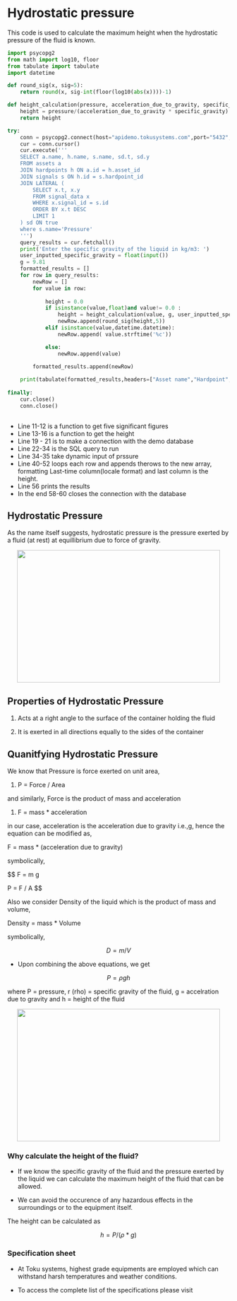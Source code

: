 # Hydrostatic pressure

This code is used to calculate the maximum height when the hydrostatic pressure 
of the fluid is known.

```python
import psycopg2
from math import log10, floor
from tabulate import tabulate
import datetime 

def round_sig(x, sig=5):
    return round(x, sig-int(floor(log10(abs(x))))-1)

def height_calculation(pressure, acceleration_due_to_gravity, specific_gravity):
    height = pressure/(acceleration_due_to_gravity * specific_gravity)
    return height

try:
    conn = psycopg2.connect(host="apidemo.tokusystems.com",port="5432",dbname="tsdb",user="data_viewer",password="tokuapidemosystems")
    cur = conn.cursor()
    cur.execute('''
    SELECT a.name, h.name, s.name, sd.t, sd.y
    FROM assets a
    JOIN hardpoints h ON a.id = h.asset_id
    JOIN signals s ON h.id = s.hardpoint_id
    JOIN LATERAL (
        SELECT x.t, x.y
        FROM signal_data x
        WHERE x.signal_id = s.id
        ORDER BY x.t DESC
        LIMIT 1
    ) sd ON true 
    where s.name='Pressure' 
    ''')
    query_results = cur.fetchall()
    print('Enter the specific gravity of the liquid in kg/m3: ')
    user_inputted_specific_gravity = float(input())
    g = 9.81
    formatted_results = []
    for row in query_results:
        newRow = []
        for value in row:
        
            height = 0.0
            if isinstance(value,float)and value!= 0.0 : 
                height = height_calculation(value, g, user_inputted_specific_gravity)    
                newRow.append(round_sig(height,5)) 
            elif isinstance(value,datetime.datetime):
                newRow.append( value.strftime('%c'))

            else:
                newRow.append(value)
        
        formatted_results.append(newRow)

    print(tabulate(formatted_results,headers=["Asset name","Hardpoint", "Signal name","Last Time","Last Height"]))
       
finally:    
    cur.close()
    conn.close()
    
```

- Line 11-12 is a function to get five significant figures
- Line 13-16 is a function to get the height
- Line 19 - 21 is to make a connection with the demo database
- Line 22-34 is the SQL query to run
- Line 34-35 take dynamic input of prssure
- Line 40-52 loops each row and appends therows to the new array, formatting
  Last-time column(locale format) and last column is the height.
- Line 56 prints the results
- In the end 58-60 closes the connection with the database

## Hydrostatic Pressure

As the name itself suggests, hydrostatic pressure is the pressure exerted by a
fluid (at rest) at equillibrium due to force of gravity.

<p align="center">
  <img width="460" height="300" src="https://media.sciencephoto.com/c0/41/57/64/c0415764-800px-wm.jpg">
</p>

## Properties of Hydrostatic Pressure

1. Acts at a right angle to the surface of the container holding the fluid

1. It is exerted in all directions equally to the sides of the container

## Quanitfying Hydrostatic Pressure

We know that Pressure is force exerted on unit area,

1. P = Force / Area

and similarly, Force is the product of mass and acceleration

1. F = mass * acceleration

in our case, acceleration is the acceleration due to gravity i.e.,g, hence the
equation can be modified as,

 F = mass * (acceleration due to gravity)

symbolically,

$$
F = m g

 P = F / A
$$

Also we consider Density of the liquid which is the product of mass and volume,

Density = mass * Volume

symbolically,

$$
D = m / V
$$

- Upon combining the above  equations, we get

$$
  P = \rho g  h
$$

where P = pressure, r (rho) = specific gravity of the fluid, g = accelration due
to gravity and h = height of the fluid

<p align="center">
  <img width="460" height="300" src="https://o.quizlet.com/MaIx7LqHSAVPoFcPNH28ng.png">
</p>
  
### Why calculate the height of the fluid?
  
 - If we know the specific gravity of the fluid and the pressure exerted by the
 liquid we can calculate the maximum height of the fluid
 that can be allowed.

 - We can avoid the occurence of any hazardous effects in the surroundings or to
 the equipment itself.

 The height can be calculated as

$$
 h = P / (\rho * g)
$$

### Specification sheet

- At Toku systems, highest grade equipments are employed which can withstand harsh
temperatures and weather conditions.

- To access the complete list of the specifications please visit
